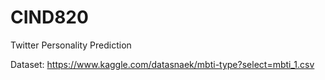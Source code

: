 # CIND820
Twitter Personality Prediction



Dataset:
https://www.kaggle.com/datasnaek/mbti-type?select=mbti_1.csv
